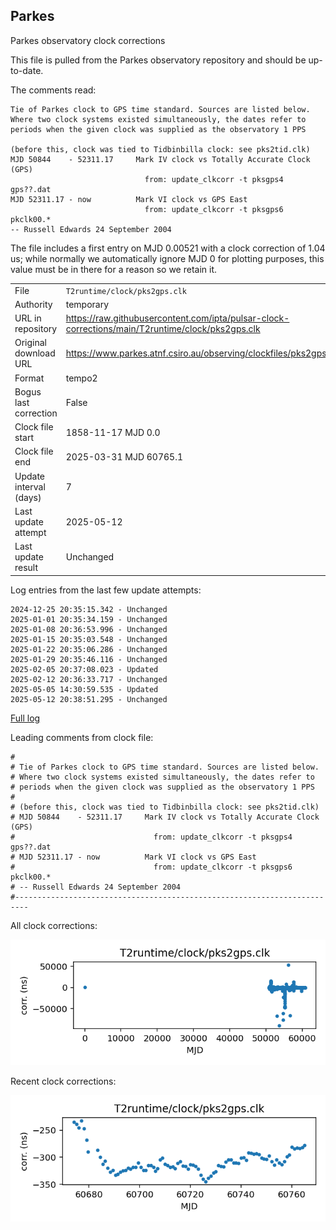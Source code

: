 
## Parkes

Parkes observatory clock corrections

This file is pulled from the Parkes observatory repository and should 
be up-to-date.

The comments read:

    Tie of Parkes clock to GPS time standard. Sources are listed below.
    Where two clock systems existed simultaneously, the dates refer to
    periods when the given clock was supplied as the observatory 1 PPS

    (before this, clock was tied to Tidbinbilla clock: see pks2tid.clk)
    MJD 50844    - 52311.17     Mark IV clock vs Totally Accurate Clock (GPS)
                                  from: update_clkcorr -t pksgps4 gps??.dat
    MJD 52311.17 - now          Mark VI clock vs GPS East
                                  from: update_clkcorr -t pksgps6 pkclk00.*
    -- Russell Edwards 24 September 2004

The file includes a first entry on MJD 0.00521 with a clock
correction of 1.04 us; while normally we automatically ignore MJD 0
for plotting purposes, this value must be in there for a reason so
we retain it.

|     |     |
|:--- |:--- |
| File | `T2runtime/clock/pks2gps.clk` |
| Authority | temporary |
| URL in repository | <https://raw.githubusercontent.com/ipta/pulsar-clock-corrections/main/T2runtime/clock/pks2gps.clk> |
| Original download URL | <https://www.parkes.atnf.csiro.au/observing/clockfiles/pks2gps.clk.20250501> |
| Format | tempo2 |
| Bogus last correction | False |
| Clock file start | 1858-11-17 MJD 0.0 |
| Clock file end | 2025-03-31 MJD 60765.1 |
| Update interval (days) | 7 |
| Last update attempt | 2025-05-12 |
| Last update result | Unchanged |

Log entries from the last few update attempts:
```
2024-12-25 20:35:15.342 - Unchanged
2025-01-01 20:35:34.159 - Unchanged
2025-01-08 20:36:53.996 - Unchanged
2025-01-15 20:35:03.548 - Unchanged
2025-01-22 20:35:06.286 - Unchanged
2025-01-29 20:35:46.116 - Unchanged
2025-02-05 20:37:08.023 - Updated
2025-02-12 20:36:33.717 - Unchanged
2025-05-05 14:30:59.535 - Updated
2025-05-12 20:38:51.295 - Unchanged
```
[Full log](https://raw.githubusercontent.com/ipta/pulsar-clock-corrections/main/log/T2runtime/clock/pks2gps.clk.log)

Leading comments from clock file:

    #
    # Tie of Parkes clock to GPS time standard. Sources are listed below.
    # Where two clock systems existed simultaneously, the dates refer to
    # periods when the given clock was supplied as the observatory 1 PPS
    #
    # (before this, clock was tied to Tidbinbilla clock: see pks2tid.clk)
    # MJD 50844    - 52311.17     Mark IV clock vs Totally Accurate Clock (GPS)
    #                               from: update_clkcorr -t pksgps4 gps??.dat
    # MJD 52311.17 - now          Mark VI clock vs GPS East
    #                               from: update_clkcorr -t pksgps6 pkclk00.*
    # -- Russell Edwards 24 September 2004
    #-------------------------------------------------------------------------



All clock corrections:

![plot of all clock corrections](pks2gps.clk.png "All corrections")

Recent clock corrections:

![plot of recent clock corrections](pks2gps.clk.short.png "Recent corrections")


